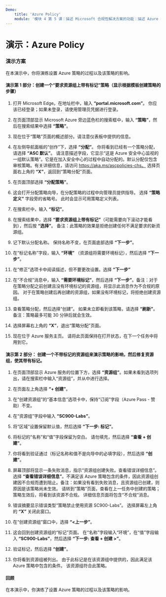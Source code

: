 ```yaml
---
Demo:
    title: 'Azure Policy'
    module: '模块 4 第 5 课：描述 Microsoft 合规性解决方案的功能：描述 Azure Policy'
---
```



# 演示：Azure Policy

### 演示方案
在本演示中，你将演练设置 Azure 策略的过程以及该策略的影响。

#### 演示第 1 部分：创建一个“要求资源组上带有标记”策略（显示根据模板创建策略的步骤）

1. 打开 Microsoft Edge。在地址栏中，输入 **“portal.microsoft.com”**。  你应该已经登录；如果未登录，请使用管理员凭据进行登录。

1. 在页面顶部显示 Microsoft Azure 旁边蓝色栏的搜索框中，输入 **“策略”**，然后在搜索结果中选择 **“策略”**。

1. 现在位于“策略”页面的概述部分。请注意仪表板中提供的信息。

1. 在左侧导航面板的“创作”下，选择 **“分配”**。  你将看到已经有一个策略分配，请选择 **“ASC 默认”**。  请注意描述字段，它显示“这是 Azure 安全中心监视的一组默认策略”。它是在加入安全中心的过程中自动分配的。默认分配仅包含审核策略。有关详细信息，请访问 https://aka.ms/ascpolicies-chs。  选择页面右上角的 **“X”**，返回到“策略分配”页面。

1. 在页面顶部选择 **“分配策略”**。

1. 这会打开分配策略向导，在分配策略的过程中向管理员提供指导。  选择 **“策略定义”** 字段旁的省略号。  此时会显示可用策略定义列表。  

1. 在搜索栏中，输入 **“标记”**。

1. 在搜索结果中，选择 **“要求资源组上带有标记”**（可能需要向下滚动才能看到），然后按 **“选择”**。  备注：此策略的效果是拒绝创建任何不满足要求的新资源组。  

1. 记下默认分配名称。  保持名称不变，在页面底部选择 **“下一步”**。

1. 在“标记名称”字段，输入 **“环境”** （资源组将需要环境标记），然后选择 **“下一步”**。  

1. 在“修正”选项卡中阅读描述，但不要更改设置。选择 **“下一步”**

1. 在“不合规”消息中，输入 **“需要环境标记”**，然后选择 **“下一步”**。备注：对于在策略分配之前创建且没有环境标记的资源组，将显示此消息作为不合规的原因。  对于在策略创建后再创建的资源组，如果没有环境标记，将拒绝创建资源组。

1. 查看策略分配，然后选择“创建”。  如果未立即看到该策略，请选择 **“刷新”**。备注：策略最多可能 30 分钟后就会生效。

1. 选择屏幕右上角的 **“X”**，退出“策略分配”页面。

1. 现在位于 Azure 服务主页。  请将此页面保持在打开状态，在下一个任务中将用到它。

#### 演示第 2 部分：  创建一个不带标记的资源组来演示策略的影响，然后修复资源组，使其带有标记。

1. 在页面顶部显示 Azure 服务的位置下方，选择 **“资源组”**。如果未看到选项列出，请在搜索栏中输入“资源组”，并从中进行选择。

1. 在页面左上角选择 **“+ 创建”**。

1. 在“创建资源组”的“基本信息”选项卡中，保持“订阅”字段（Azure Pass - 赞助）不变。

1. 在“资源组”字段中输入 **“SC900-Labs”**。

1. 将“区域”设置保留默认值，然后选择 **“下一步: 标记”**。

1. 将标记的“名称”和“值”字段保留为空白。  请勿填充，然后选择 **“查看 + 创建”**。

1. 你将看到验证通过（标记名称和值不是向导中的必填字段），然后选择 **“创建”**。

1. 屏幕顶部将显示一条失败消息，指示“资源组创建失败。查看错误详细信息”。  选择 **“查看错误详细信息”**。不满足该 Azure 策略包含的条件，因此资源组创建因不合规而遭到阻止。备注：如果没有看到失败消息，且资源组已创建，则原因是该策略尚未生效。  请转到“策略”页面，查看在上一任务中创建的策略；策略生效后，将看到该资源不合规。  详细信息页面将包含“不合规”消息。

1. 错误摘要显示错误类型“策略禁止使用资源 SC900-Labs”。  选择屏幕左上角的 **“X”** 关闭此窗口。

1. 在“创建资源组”窗口中，选择 **“<上一步”**。

1. 这会回到创建资源组的“标记”页面。  在“名称”字段输入“环境”，在“值”字段输入 **“SC900-Labs”**，然后选择 **“下一步: 查看 + 创建 >”**。

1. 验证标记，然后选择 **“创建”**。

1. 你将看到资源组被列出。  由于此标记是在该资源组中提供的，因此满足该 Azure 策略中包含的条件。  该资源组符合此策略。

#### 回顾

在本演示中，你演练了设置 Azure 策略的过程以及该策略的影响。

